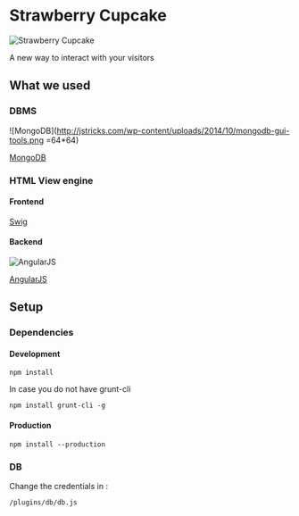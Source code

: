 # Strawberry Cupcake

![Strawberry Cupcake](http://www.clker.com/cliparts/d/f/c/7/1369679903130847364713131973-illustration-of-a-cupcake-with-a-strawberry-on-top-th.png)

A new way to interact with your visitors

## What we used

### DBMS

![MongoDB](http://jstricks.com/wp-content/uploads/2014/10/mongodb-gui-tools.png =64*64)

[MongoDB](http://www.mongodb.org/)

### HTML View engine

#### Frontend

[Swig](http://paularmstrong.github.io/swig/)

#### Backend

![AngularJS](https://angularjs.org/img/AngularJS-large.png)

[AngularJS](https://angularjs.org/)

## Setup

### Dependencies

#### Development

	npm install

In case you do not have grunt-cli

	npm install grunt-cli -g

#### Production

	npm install --production

### DB

Change the credentials in :

	/plugins/db/db.js
